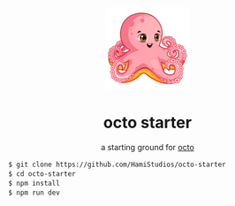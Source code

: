 <p align="center">
  <img src="logo.png">
</p>

<h1 align="center">octo starter</h1>
<p align="center">a starting ground for <a href="https://github.com/HamiStudios/octo">octo</a></p>

```bash
$ git clone https://github.com/HamiStudios/octo-starter
$ cd octo-starter
$ npm install
$ npm run dev
```
